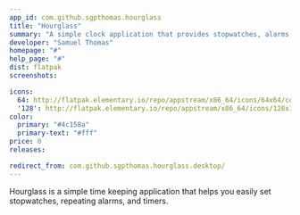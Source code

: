 ```yaml
---
app_id: com.github.sgpthomas.hourglass
title: "Hourglass"
summary: "A simple clock application that provides stopwatches, alarms, and timers"
developer: "Samuel Thomas"
homepage: "#"
help_page: "#"
dist: flatpak
screenshots:

icons:
  64: http://flatpak.elementary.io/repo/appstream/x86_64/icons/64x64/com.github.sgpthomas.hourglass.png
  '128': http://flatpak.elementary.io/repo/appstream/x86_64/icons/128x128/com.github.sgpthomas.hourglass.png
color:
  primary: "#4c158a"
  primary-text: "#fff"
price: 0
releases:

redirect_from: com.github.sgpthomas.hourglass.desktop/
---
```


Hourglass is a simple time keeping application that helps you easily set stopwatches, repeating alarms, and timers.